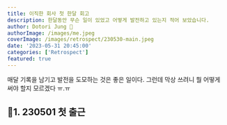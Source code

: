 ```yaml
---
title: 이직한 회사 첫 한달 회고
description: 한달동안 무슨 일이 있었고 어떻게 발전하고 있는지 적어 보았습니다.
author: Dotori Jung 🌰
authorImage: /images/me.jpeg
coverImage: /images/retrospect/230530-main.jpeg
date: '2023-05-31 20:45:00'
categories: ['Retrospect']
featured: true
---
```


매달 기록을 남기고 발전을 도모하는 것은 좋은 일이다. 그런데 막상 쓰려니 뭘 어떻게 써야 할지 모르겠다 ㅠ.ㅠ

## 🌷1. 230501 첫 출근

